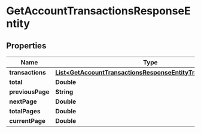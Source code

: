 

# GetAccountTransactionsResponseEntity


## Properties

| Name | Type | Description | Notes |
|------------ | ------------- | ------------- | -------------|
|**transactions** | [**List&lt;GetAccountTransactionsResponseEntityTransactionsInner&gt;**](GetAccountTransactionsResponseEntityTransactionsInner.md) |  |  [optional] |
|**total** | **Double** |  |  [optional] |
|**previousPage** | **String** |  |  [optional] |
|**nextPage** | **Double** |  |  [optional] |
|**totalPages** | **Double** |  |  [optional] |
|**currentPage** | **Double** |  |  [optional] |



